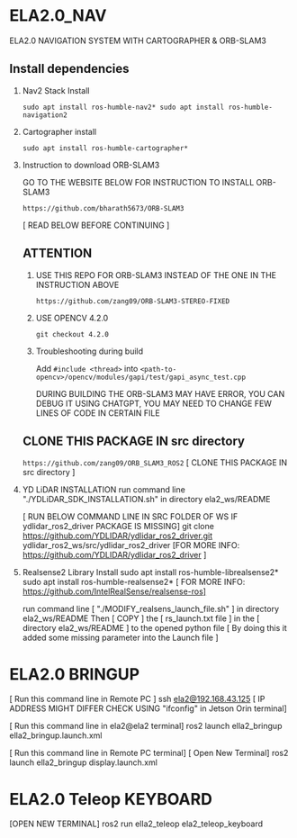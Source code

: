 # ELA2.0_NAV
ELA2.0 NAVIGATION SYSTEM WITH CARTOGRAPHER &amp; ORB-SLAM3

## Install dependencies

1) Nav2 Stack Install

	`sudo apt install ros-humble-nav2*
	sudo apt install ros-humble-navigation2`

2) Cartographer install

	`sudo apt install ros-humble-cartographer*`

3) Instruction to download ORB-SLAM3

	GO TO THE WEBSITE BELOW FOR INSTRUCTION TO INSTALL ORB-SLAM3
	
	`https://github.com/bharath5673/ORB-SLAM3`
	
 	[ READ BELOW BEFORE CONTINUING ]

	## ATTENTION 

	1) USE THIS REPO FOR ORB-SLAM3 INSTEAD OF THE ONE IN THE INSTRUCTION ABOVE
	
 		`https://github.com/zang09/ORB-SLAM3-STEREO-FIXED`
	
   	2) USE OPENCV 4.2.0

		`git checkout 4.2.0`

 	3) Troubleshooting during build

   		Add `#include <thread>` into `<path-to-opencv>/opencv/modules/gapi/test/gapi_async_test.cpp`
   
		DURING BUILDING THE ORB-SLAM3 MAY HAVE ERROR, YOU CAN DEBUG IT USING CHATGPT, YOU MAY NEED TO CHANGE FEW LINES OF CODE IN CERTAIN FILE

   	## CLONE THIS PACKAGE IN src directory
	`https://github.com/zang09/ORB_SLAM3_ROS2` [ CLONE THIS PACKAGE IN src directory ]

5) YD LiDAR INSTALLATION
	run command line "./YDLiDAR_SDK_INSTALLATION.sh" in directory ela2_ws/README

	[ RUN BELOW COMMAND LINE IN SRC FOLDER OF WS IF  ydlidar_ros2_driver PACKAGE IS MISSING]
	git clone https://github.com/YDLIDAR/ydlidar_ros2_driver.git ydlidar_ros2_ws/src/ydlidar_ros2_driver
	[FOR MORE INFO: https://github.com/YDLIDAR/ydlidar_ros2_driver ]

6) Realsense2 Library Install
	sudo apt install ros-humble-librealsense2*
	sudo apt install ros-humble-realsense2*
	[ FOR MORE INFO: https://github.com/IntelRealSense/realsense-ros]

	run command line [ "./MODIFY_realsens_launch_file.sh" ] in directory ela2_ws/README 
	Then [ COPY ] the [ rs_launch.txt file ] in the [ directory ela2_ws/README ]  to the opened python file
	[ By doing this it added some missing parameter into the Launch file ]


# ELA2.0 BRINGUP

[ Run this command line in Remote PC ]
	ssh ela2@192.168.43.125 [ IP ADDRESS MIGHT DIFFER CHECK USING "ifconfig" in Jetson Orin terminal]

[ Run this command line in ela2@ela2 terminal]
	ros2 launch ella2_bringup ella2_bringup.launch.xml

[ Run this command line in Remote PC terminal]
	[ Open New Terminal]
	ros2 launch ella2_bringup display.launch.xml


# ELA2.0 Teleop KEYBOARD

[OPEN NEW TERMINAL]
ros2 run ella2_teleop ela2_teleop_keyboard
